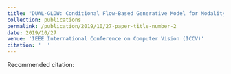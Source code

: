 ```yaml
---
title: "DUAL-GLOW: Conditional Flow-Based Generative Model for Modality Transfer"
collection: publications
permalink: /publication/2019/10/27-paper-title-number-2
date: 2019/10/27
venue: 'IEEE International Conference on Computer Vision (ICCV)'
citation: '  '
---
```

Recommended citation:   